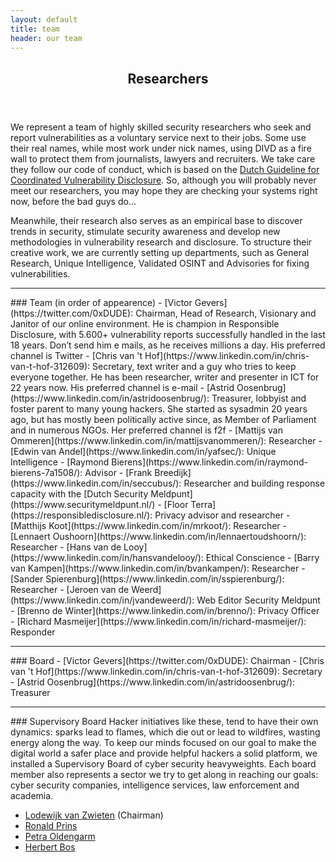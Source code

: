 ```yaml
---
layout: default
title: team
header: our team
---
```

<header>
    <h2>Researchers</h2>
</header>

We represent a team of highly skilled security researchers who seek and report vulnerabilities as a voluntary service next to their jobs. Some use their real names, while most work under nick names, using DIVD as a fire wall to protect them from journalists, lawyers and recruiters. We take care they follow our code of conduct, which is based on the [Dutch Guideline for Coordinated Vulnerability Disclosure](https://english.ncsc.nl/publications/publications/2019/juni/01/coordinated-vulnerability-disclosure-the-guideline). So, although you will probably never meet our researchers, you may hope they are checking your systems right now, before the bad guys do...

Meanwhile, their research also serves as an empirical base to discover trends in security, stimulate security awareness and develop new methodologies in vulnerability research and disclosure. To structure their creative work, we are currently setting up departments, such as General Research, Unique Intelligence, Validated OSINT and Advisories for fixing vulnerabilities.

<hr>
### Team (in order of appearence)
- [Victor Gevers](https://twitter.com/0xDUDE): Chairman, Head of Research, Visionary and Janitor of our online environment. He is champion in Responsible Disclosure, with 5.600+ vulnerability reports successfully handled in the last 18 years. Don’t send him e mails, as he receives millions a day. His preferred channel is Twitter
- [Chris van 't Hof](https://www.linkedin.com/in/chris-van-t-hof-312609): Secretary, text writer and a guy who tries to keep everyone together. He has been researcher, writer and presenter in ICT for 22 years now. His preferred channel is e-mail
- [Astrid Oosenbrug](https://www.linkedin.com/in/astridoosenbrug/): Treasurer, lobbyist and foster parent to many young hackers. She started as sysadmin 20 years ago, but has mostly been politically active since, as Member of Parliament and in numerous NGOs. Her preferred channel is f2f
- [Mattijs van Ommeren](https://www.linkedin.com/in/mattijsvanommeren/): Researcher
- [Edwin van Andel](https://www.linkedin.com/in/yafsec/): Unique Intelligence
- [Raymond Bierens](https://www.linkedin.com/in/raymond-bierens-7a1508/): Advisor
- [Frank Breedijk](https://www.linkedin.com/in/seccubus/): Researcher and building response capacity with the [Dutch Security Meldpunt](https://www.securitymeldpunt.nl/)
- [Floor Terra](https://responsibledisclosure.nl/): Privacy advisor and researcher
- [Matthijs Koot](https://www.linkedin.com/in/mrkoot/): Researcher
- [Lennaert Oushoorn](https://www.linkedin.com/in/lennaertoudshoorn/): Researcher
- [Hans van de Looy](https://www.linkedin.com/in/hansvandelooy/): Ethical Conscience
- [Barry van Kampen](https://www.linkedin.com/in/bvankampen/): Researcher
- [Sander Spierenburg](https://www.linkedin.com/in/sspierenburg/): Researcher
- [Jeroen van de Weerd](https://www.linkedin.com/in/jvandeweerd/): Web Editor Security Meldpunt
- [Brenno de Winter](https://www.linkedin.com/in/brenno/): Privacy Officer
- [Richard Masmeijer](https://www.linkedin.com/in/richard-masmeijer/): Responder

<hr>
### Board
- [Victor Gevers](https://twitter.com/0xDUDE): Chairman
- [Chris van 't Hof](https://www.linkedin.com/in/chris-van-t-hof-312609): Secretary
- [Astrid Oosenbrug](https://www.linkedin.com/in/astridoosenbrug/): Treasurer

<hr>
### Supervisory Board
Hacker initiatives like these, tend to have their own dynamics: sparks lead to flames, which die out or lead to wildfires, wasting energy along the way. To keep our minds focused on our goal to make the digital world a safer place and provide helpful hackers a solid platform, we installed a Supervisory Board of cyber security heavyweights. Each board member also represents a sector we try to get along in reaching our goals: cyber security companies, intelligence services, law enforcement and academia.

- [Lodewijk van Zwieten](https://www.linkedin.com/in/cybercrime/) (Chairman)
- [Ronald Prins](https://www.linkedin.com/in/ronaldprins/)
- [Petra Oldengarm](https://www.linkedin.com/in/petraoldengarm/)
- [Herbert Bos](https://www.linkedin.com/in/herbertbos1/)

